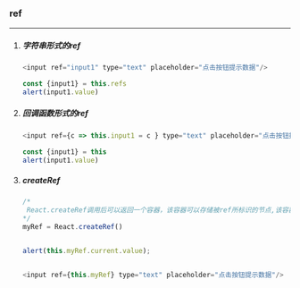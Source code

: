 ### ref

---

1. ##### 字符串形式的ref

   ```javascript
   <input ref="input1" type="text" placeholder="点击按钮提示数据"/>
   
   const {input1} = this.refs
   alert(input1.value)
   ```

2. ##### 回调函数形式的ref

   ```javascript
   <input ref={c => this.input1 = c } type="text" placeholder="点击按钮提示数据"/>
   
   const {input1} = this
   alert(input1.value)
   ```

3. ##### createRef

   ```javascript
   /* 
   	React.createRef调用后可以返回一个容器，该容器可以存储被ref所标识的节点,该容器是“专人专用”的
   */
   myRef = React.createRef()
   
   
   alert(this.myRef.current.value);
   
   
   <input ref={this.myRef} type="text" placeholder="点击按钮提示数据"/>
   			
   ```

   

